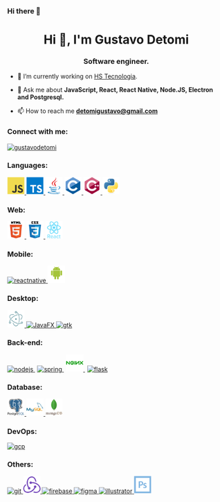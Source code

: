 ### Hi there 👋

<h1 align="center">Hi 👋, I'm Gustavo Detomi</h1>
<h3 align="center">Software engineer.</h3>

- 🔭 I’m currently working on [HS Tecnologia](https://hstecnologia.com/).

- 💬 Ask me about **JavaScript, React, React Native, Node.JS, Electron and Postgresql.**

- 📫 How to reach me **detomigustavo@gmail.com**

<h3 align="left">Connect with me:</h3>
<p align="left">
<a href="https://linkedin.com/in/gustavodetomi" target="blank"><img align="center" src="https://raw.githubusercontent.com/rahuldkjain/github-profile-readme-generator/master/src/images/icons/Social/linked-in-alt.svg" alt="gustavodetomi" height="30" width="40" /></a>
</p>

<h3 align="left">Languages:</h3>
<p align="left"> 

<a href="https://developer.mozilla.org/en-US/docs/Web/JavaScript" target="_blank">  
    <img src="https://raw.githubusercontent.com/devicons/devicon/master/icons/javascript/javascript-original.svg" alt="javascript" width="40" height="40"/> 
</a> 

<a href="https://www.typescriptlang.org/" target="_blank"> 
    <img src="https://raw.githubusercontent.com/devicons/devicon/master/icons/typescript/typescript-original.svg" alt="typescript" width="40" height="40"/> 
</a> 

<a href="https://www.java.com" target="_blank"> 
    <img src="https://raw.githubusercontent.com/devicons/devicon/master/icons/java/java-original.svg" alt="java" width="40" height="40"/> 
</a> 

<a href="https://www.cprogramming.com/" target="_blank"> 
    <img src="https://raw.githubusercontent.com/devicons/devicon/master/icons/c/c-original.svg" alt="c" width="40" height="40"/> 
</a> 

<a href="https://www.w3schools.com/cpp/" target="_blank"> 
    <img src="https://raw.githubusercontent.com/devicons/devicon/master/icons/cplusplus/cplusplus-original.svg" alt="cplusplus" width="40" height="40"/> 
</a> 

<a href="https://www.python.org" target="_blank"> 
    <img src="https://raw.githubusercontent.com/devicons/devicon/master/icons/python/python-original.svg" alt="python" width="40" height="40"/> 
</a>

</p>

<h3 align="left">Web:</h3>
<p align="left"> 

<a href="https://www.w3.org/html/" target="_blank"> 
    <img src="https://raw.githubusercontent.com/devicons/devicon/master/icons/html5/html5-original-wordmark.svg" alt="html5" width="40" height="40"/> 
</a> 

<a href="https://www.w3schools.com/css/" target="_blank"> 
    <img src="https://raw.githubusercontent.com/devicons/devicon/master/icons/css3/css3-original-wordmark.svg" alt="css3" width="40" height="40"/> 
</a>

<a href="https://reactjs.org/" target="_blank"> 

<img src="https://raw.githubusercontent.com/devicons/devicon/master/icons/react/react-original-wordmark.svg" alt="react" width="40" height="40"/> 

</a>

</p>

<h3 align="left">Mobile:</h3>
<p align="left"> 

<a href="https://reactnative.dev/" target="_blank"> 
    <img src="https://reactnative.dev/img/header_logo.svg" alt="reactnative" width="40" height="40"/> 
</a> 

<a href="https://developer.android.com" target="_blank"> 
    <img src="https://raw.githubusercontent.com/devicons/devicon/master/icons/android/android-original-wordmark.svg" alt="android" width="40" height="40"/> 
</a>

</p>

<h3 align="left">Desktop:</h3>
<p align="left"> 

<a href="https://www.electronjs.org" target="_blank"> 
    <img src="https://raw.githubusercontent.com/devicons/devicon/master/icons/electron/electron-original.svg" alt="electron" width="40" height="40"/> 
</a>

<a href="https://openjfx.io/" target="_blank"> 
    <img src="https://upload.wikimedia.org//wikipedia/en/thumb/c/cc/JavaFX_Logo.png/220px-JavaFX_Logo.png" alt="JavaFX" width="95" height="40"/> 
</a>

<a href="https://www.gtk.org/" target="_blank"> 
    <img src="https://upload.wikimedia.org/wikipedia/commons/7/71/GTK_logo.svg" alt="gtk" width="40" height="40"/> 
</a> 

</p>

<h3 align="left">Back-end:</h3>
<p align="left"> 

<a href="https://nodejs.org" target="_blank"> 
    <img src="https://nodejs.org/static/images/logo.svg" alt="nodejs" width="50" height="50"/> 
</a> 

<a href="https://spring.io/" target="_blank"> 
    <img src="https://www.vectorlogo.zone/logos/springio/springio-icon.svg" alt="spring" style="margin-left: 5px;" width="40" height="40"/> 
</a> 

<a href="https://www.nginx.com" target="_blank"> 
    <img src="https://raw.githubusercontent.com/devicons/devicon/master/icons/nginx/nginx-original.svg" style="margin-left: 5px;" alt="nginx" width="40" height="40"/> 
</a> 

<a href="https://flask.palletsprojects.com/" target="_blank"> 
    <img src="https://www.vectorlogo.zone/logos/pocoo_flask/pocoo_flask-icon.svg" alt="flask" style="margin-left: 5px;" width="40" height="40"/> 
</a> 

</p>

<h3 align="left">Database:</h3>
<p align="left"> 

<a href="https://www.postgresql.org" target="_blank"> 
    <img src="https://raw.githubusercontent.com/devicons/devicon/master/icons/postgresql/postgresql-original-wordmark.svg" alt="postgresql" width="40" height="40"/> 
</a> 

<a href="https://www.mysql.com/" target="_blank"> 
    <img src="https://raw.githubusercontent.com/devicons/devicon/master/icons/mysql/mysql-original-wordmark.svg" alt="mysql" width="40" height="40"/> 
</a> 

<a href="https://www.mongodb.com/" target="_blank"> 
    <img src="https://raw.githubusercontent.com/devicons/devicon/master/icons/mongodb/mongodb-original-wordmark.svg" alt="mongodb" width="40" height="40"/> 
</a> 

</p>

<h3 align="left">DevOps:</h3>
<p align="left"> 

<a href="https://cloud.google.com" target="_blank"> 
    <img src="https://www.vectorlogo.zone/logos/google_cloud/google_cloud-icon.svg" alt="gcp" width="40" height="40"/> 
</a> 

</p>

<h3 align="left">Others:</h3>
<p align="left"> 

<a href="https://git-scm.com/" target="_blank"> 
    <img src="https://www.vectorlogo.zone/logos/git-scm/git-scm-icon.svg" alt="git" width="40" height="40"/> 
</a> 

<a href="https://redux.js.org" target="_blank"> 
    <img src="https://raw.githubusercontent.com/devicons/devicon/master/icons/redux/redux-original.svg" alt="redux" width="40" height="40"/> 
</a> 

<a href="https://firebase.google.com/" target="_blank"> 
    <img src="https://www.vectorlogo.zone/logos/firebase/firebase-icon.svg" alt="firebase" width="40" height="40"/> 
</a> 

<a href="https://www.figma.com/" target="_blank"> 
    <img src="https://www.vectorlogo.zone/logos/figma/figma-icon.svg" alt="figma" width="40" height="40"/>
</a> 

<a href="https://www.adobe.com/in/products/illustrator.html" target="_blank"> 
    <img src="https://www.vectorlogo.zone/logos/adobe_illustrator/adobe_illustrator-icon.svg" alt="illustrator" width="40" height="40"/> 
</a> 

<a href="https://www.photoshop.com/en" target="_blank"> 
    <img src="https://raw.githubusercontent.com/devicons/devicon/master/icons/photoshop/photoshop-line.svg" alt="photoshop" width="40" height="40"/> 
</a> 

</p>
